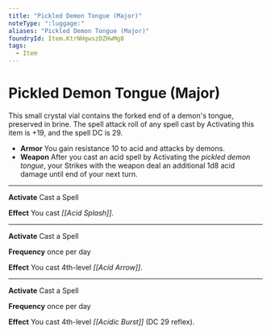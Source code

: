 ```yaml
---
title: "Pickled Demon Tongue (Major)"
noteType: ":luggage:"
aliases: "Pickled Demon Tongue (Major)"
foundryId: Item.KtrNHgwszDZHwMg8
tags:
  - Item
---
```


# Pickled Demon Tongue (Major)

This small crystal vial contains the forked end of a demon's tongue, preserved in brine. The spell attack roll of any spell cast by Activating this item is +19, and the spell DC is 29.

*   **Armor** You gain resistance 10 to acid and attacks by demons.
*   **Weapon** After you cast an acid spell by Activating the _pickled demon tongue_, your Strikes with the weapon deal an additional 1d8 acid damage until end of your next turn.

* * *

**Activate** Cast a Spell

**Effect** You cast _[[Acid Splash]]_.

* * *

**Activate** Cast a Spell

**Frequency** once per day

**Effect** You cast 4th-level _[[Acid Arrow]]_.

* * *

**Activate** Cast a Spell

**Frequency** once per day

**Effect** You cast 4th-level _[[Acidic Burst]]_ (DC 29 reflex).
